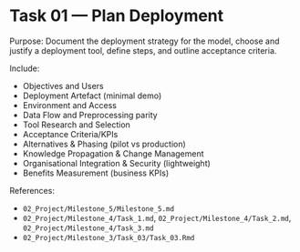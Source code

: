 # Task 01 — Plan Deployment

Purpose: Document the deployment strategy for the model, choose and justify a deployment tool, define steps, and outline acceptance criteria.

Include:
- Objectives and Users
- Deployment Artefact (minimal demo)
- Environment and Access
- Data Flow and Preprocessing parity
- Tool Research and Selection
- Acceptance Criteria/KPIs
- Alternatives & Phasing (pilot vs production)
- Knowledge Propagation & Change Management
- Organisational Integration & Security (lightweight)
- Benefits Measurement (business KPIs)

References:
- `02_Project/Milestone_5/Milestone_5.md`
- `02_Project/Milestone_4/Task_1.md`, `02_Project/Milestone_4/Task_2.md`, `02_Project/Milestone_4/Task_3.md`
- `02_Project/Milestone_3/Task_03/Task_03.Rmd`
